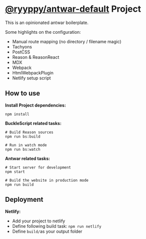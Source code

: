 # [@ryyppy/antwar-default](https://github.com/ryyppy/antwar-default) Project

This is an opinionated antwar boilerplate.

Some highlights on the configuration:
- Manual route mapping (no directory / filename magic)
- Tachyons
- PostCSS
- Reason & ReasonReact
- MDX
- Webpack
- HtmlWebpackPlugin
- Netlify setup script

## How to use

**Install Project dependencies:**

```
npm install
```

**BuckleScript related tasks:**

```
# Build Reason sources
npm run bs:build

# Run in watch mode
npm run bs:watch
```

**Antwar related tasks:**

```
# Start server for development
npm start

# Build the website in production mode
npm run build
```

## Deployment

**Netlify:**

- Add your project to netlify
- Define following build task: `npm run netlify`
- Define `build/`as your output folder
